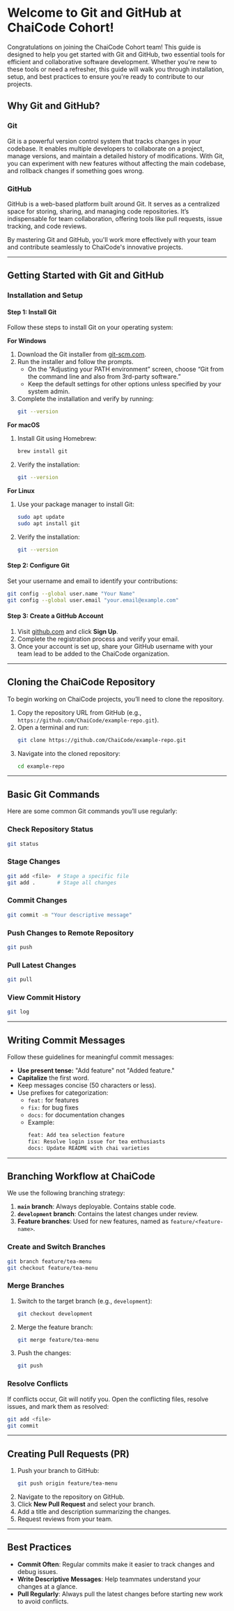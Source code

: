 # Welcome to Git and GitHub at ChaiCode Cohort!  

Congratulations on joining the ChaiCode Cohort team! This guide is designed to help you get started with Git and GitHub, two essential tools for efficient and collaborative software development. Whether you're new to these tools or need a refresher, this guide will walk you through installation, setup, and best practices to ensure you're ready to contribute to our projects.

## Why Git and GitHub?

### **Git**  
Git is a powerful version control system that tracks changes in your codebase. It enables multiple developers to collaborate on a project, manage versions, and maintain a detailed history of modifications. With Git, you can experiment with new features without affecting the main codebase, and rollback changes if something goes wrong.

### **GitHub**  
GitHub is a web-based platform built around Git. It serves as a centralized space for storing, sharing, and managing code repositories. It’s indispensable for team collaboration, offering tools like pull requests, issue tracking, and code reviews.

By mastering Git and GitHub, you'll work more effectively with your team and contribute seamlessly to ChaiCode's innovative projects.

---

## Getting Started with Git and GitHub

### Installation and Setup

#### **Step 1: Install Git**
Follow these steps to install Git on your operating system:

**For Windows**  
1. Download the Git installer from [git-scm.com](https://git-scm.com/).  
2. Run the installer and follow the prompts.  
   - On the “Adjusting your PATH environment” screen, choose “Git from the command line and also from 3rd-party software.”  
   - Keep the default settings for other options unless specified by your system admin.  
3. Complete the installation and verify by running:
   ```bash
   git --version
   ```

**For macOS**  
1. Install Git using Homebrew:
   ```bash
   brew install git
   ```
2. Verify the installation:
   ```bash
   git --version
   ```

**For Linux**  
1. Use your package manager to install Git:
   ```bash
   sudo apt update
   sudo apt install git
   ```
2. Verify the installation:
   ```bash
   git --version
   ```

#### **Step 2: Configure Git**
Set your username and email to identify your contributions:
```bash
git config --global user.name "Your Name"
git config --global user.email "your.email@example.com"
```

#### **Step 3: Create a GitHub Account**
1. Visit [github.com](https://github.com/) and click **Sign Up**.  
2. Complete the registration process and verify your email.  
3. Once your account is set up, share your GitHub username with your team lead to be added to the ChaiCode organization.

---

## Cloning the ChaiCode Repository

To begin working on ChaiCode projects, you’ll need to clone the repository.  

1. Copy the repository URL from GitHub (e.g., `https://github.com/ChaiCode/example-repo.git`).  
2. Open a terminal and run:
   ```bash
   git clone https://github.com/ChaiCode/example-repo.git
   ```
3. Navigate into the cloned repository:
   ```bash
   cd example-repo
   ```

---

## Basic Git Commands

Here are some common Git commands you’ll use regularly:

### **Check Repository Status**
```bash
git status
```

### **Stage Changes**
```bash
git add <file>  # Stage a specific file
git add .       # Stage all changes
```

### **Commit Changes**
```bash
git commit -m "Your descriptive message"
```

### **Push Changes to Remote Repository**
```bash
git push
```

### **Pull Latest Changes**
```bash
git pull
```

### **View Commit History**
```bash
git log
```

---

## Writing Commit Messages

Follow these guidelines for meaningful commit messages:
- **Use present tense:** "Add feature" not "Added feature."
- **Capitalize** the first word.
- Keep messages concise (50 characters or less).  
- Use prefixes for categorization:  
  - `feat:` for features  
  - `fix:` for bug fixes  
  - `docs:` for documentation changes  
  - Example:  
    ```bash
    feat: Add tea selection feature  
    fix: Resolve login issue for tea enthusiasts  
    docs: Update README with chai varieties  
    ```

---

## Branching Workflow at ChaiCode

We use the following branching strategy:  
1. **`main` branch**: Always deployable. Contains stable code.  
2. **`development` branch**: Contains the latest changes under review.  
3. **Feature branches**: Used for new features, named as `feature/<feature-name>`.  

### **Create and Switch Branches**
```bash
git branch feature/tea-menu
git checkout feature/tea-menu
```

### **Merge Branches**
1. Switch to the target branch (e.g., `development`):
   ```bash
   git checkout development
   ```
2. Merge the feature branch:
   ```bash
   git merge feature/tea-menu
   ```
3. Push the changes:
   ```bash
   git push
   ```

### **Resolve Conflicts**  
If conflicts occur, Git will notify you. Open the conflicting files, resolve issues, and mark them as resolved:
```bash
git add <file>
git commit
```

---

## Creating Pull Requests (PR)

1. Push your branch to GitHub:
   ```bash
   git push origin feature/tea-menu
   ```
2. Navigate to the repository on GitHub.  
3. Click **New Pull Request** and select your branch.  
4. Add a title and description summarizing the changes.  
5. Request reviews from your team.  

---

## Best Practices

- **Commit Often**: Regular commits make it easier to track changes and debug issues.  
- **Write Descriptive Messages**: Help teammates understand your changes at a glance.  
- **Pull Regularly**: Always pull the latest changes before starting new work to avoid conflicts.  
